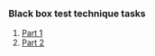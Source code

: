 ### Black box test technique tasks
1. [Part 1](https://jamboard.google.com/d/1x7tDm5c38--bRJKdXLOQOMjiH24I40SEtDeeX6Pk4gU/edit?usp=sharing)
2. [Part 2](https://jamboard.google.com/d/1Qm5xZboAxSCioPNQGbRhyWzmnGkaJF-lQUIyLxf9bjU/edit?usp=sharing)

